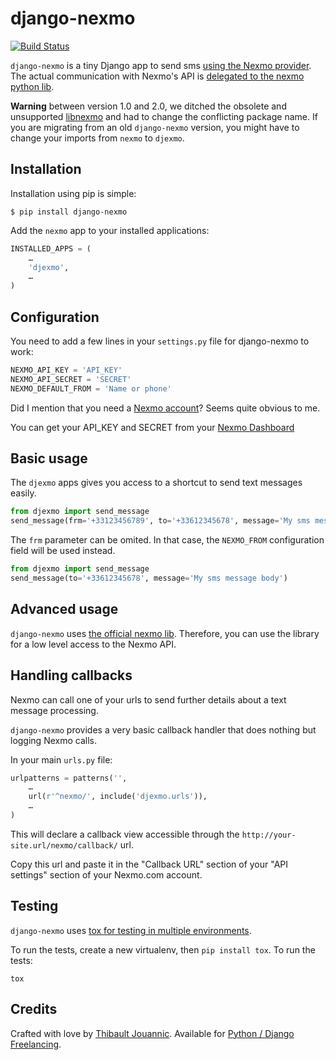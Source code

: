 django-nexmo
============

[![Build
Status](https://travis-ci.org/thibault/django-nexmo.svg)](https://travis-ci.org/thibault/django-nexmo)

`django-nexmo` is a tiny Django app to send sms [using the Nexmo
provider](https://www.nexmo.com/). The actual communication with Nexmo's API is
[delegated to the nexmo python lib](https://github.com/Nexmo/nexmo-python).

**Warning** between version 1.0 and 2.0, we ditched the obsolete and
unsupported [libnexmo](https://github.com/thibault/libnexmo) and had to change
the conflicting package name. If you are migrating from an old `django-nexmo`
version, you might have to change your imports from `nexmo` to `djexmo`.

Installation
------------

Installation using pip is simple:

    $ pip install django-nexmo

Add the `nexmo` app to your installed applications:

```python
INSTALLED_APPS = (
    …
    'djexmo',
    …
)
```

Configuration
-------------

You need to add a few lines in your `settings.py` file for django-nexmo to work:

```python
NEXMO_API_KEY = 'API_KEY'
NEXMO_API_SECRET = 'SECRET'
NEXMO_DEFAULT_FROM = 'Name or phone'
```

Did I mention that you need a [Nexmo account](https://www.nexmo.com/)?
Seems quite obvious to me.

You can get your API_KEY and SECRET from your [Nexmo
Dashboard](https://dashboard.nexmo.com/private/dashboard)

Basic usage
-----------

The `djexmo` apps gives you access to a shortcut to send text messages easily.

```python
from djexmo import send_message
send_message(frm='+33123456789', to='+33612345678', message='My sms message body')
```

The `frm` parameter can be omited. In that case, the `NEXMO_FROM` configuration
field will be used instead.

```python
from djexmo import send_message
send_message(to='+33612345678', message='My sms message body')
```

Advanced usage
--------------

`django-nexmo` uses [the official nexmo lib](https://github.com/Nexmo/nexmo-python).
Therefore, you can use the library for a low level access to the Nexmo
API.


Handling callbacks
------------------

Nexmo can call one of your urls to send further details about a text message processing.

`django-nexmo` provides a very basic callback handler that does nothing but logging
Nexmo calls.

In your main `urls.py` file:

```python
urlpatterns = patterns('',
    …
    url(r'^nexmo/', include('djexmo.urls')),
    …
)
```

This will declare a callback view accessible through the
`http://your-site.url/nexmo/callback/` url.

Copy this url and paste it in the "Callback URL" section of your "API settings"
section of your Nexmo.com account.

Testing
-------

`django-nexmo` uses [tox for testing in multiple
environments](https://pypi.python.org/pypi/tox).

To run the tests, create a new virtualenv, then `pip install tox`. To run the
tests:

    tox

Credits
-------

Crafted with love by [Thibault Jouannic](http://www.miximum.fr). Available for
[Python / Django Freelancing](http://www.miximum.fr/a-propos/).
